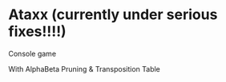 # Ataxx (currently under serious fixes!!!!)

Console game

With AlphaBeta Pruning & Transposition Table





